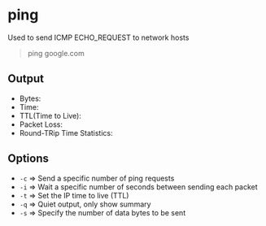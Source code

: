 # ping

Used to send ICMP ECHO_REQUEST to network hosts

> ping google.com

## Output

- Bytes: 
- Time: 
- TTL(Time to Live): 
- Packet Loss:
- Round-TRip Time Statistics: 

## Options

- `-c` => Send a specific number of ping requests
- `-i` => Wait a specific number of seconds between sending each packet
- `-t` => Set the IP time to live (TTL)
- `-q` => Quiet output, only show summary
- `-s` => Specify the number of data bytes to be sent


